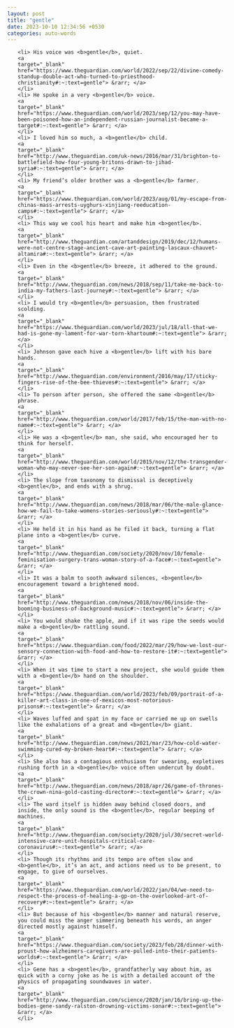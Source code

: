 ```yaml
---
layout: post
title: "gentle"
date: 2023-10-10 12:34:56 +0530
categories: auto-words
---
```

<ol>

    <li> His voice was <b>gentle</b>, quiet.
    <a 
    target="_blank" 
    href="https://www.theguardian.com/world/2022/sep/22/divine-comedy-standup-double-act-who-turned-to-priesthood-christianity#:~:text=gentle"> &rarr; </a>
    </li>
    <li> He spoke in a very <b>gentle</b> voice.
    <a 
    target="_blank" 
    href="https://www.theguardian.com/world/2023/sep/12/you-may-have-been-poisoned-how-an-independent-russian-journalist-became-a-target#:~:text=gentle"> &rarr; </a>
    </li>
    <li> I loved him so much, a <b>gentle</b> child.
    <a 
    target="_blank" 
    href="http://www.theguardian.com/uk-news/2016/mar/31/brighton-to-battlefield-how-four-young-britons-drawn-to-jihad-syria#:~:text=gentle"> &rarr; </a>
    </li>
    <li> My friend’s older brother was a <b>gentle</b> farmer.
    <a 
    target="_blank" 
    href="https://www.theguardian.com/world/2023/aug/01/my-escape-from-chinas-mass-arrests-uyghurs-xinjiang-reeducation-camps#:~:text=gentle"> &rarr; </a>
    </li>
    <li> This way we cool his heart and make him <b>gentle</b>.
    <a 
    target="_blank" 
    href="http://www.theguardian.com/artanddesign/2019/dec/12/humans-were-not-centre-stage-ancient-cave-art-painting-lascaux-chauvet-altamira#:~:text=gentle"> &rarr; </a>
    </li>
    <li> Even in the <b>gentle</b> breeze, it adhered to the ground.
    <a 
    target="_blank" 
    href="http://www.theguardian.com/news/2018/sep/11/take-me-back-to-india-my-fathers-last-journey#:~:text=gentle"> &rarr; </a>
    </li>
    <li> I would try <b>gentle</b> persuasion, then frustrated scolding.
    <a 
    target="_blank" 
    href="https://www.theguardian.com/world/2023/jul/18/all-that-we-had-is-gone-my-lament-for-war-torn-khartoum#:~:text=gentle"> &rarr; </a>
    </li>
    <li> Johnson gave each hive a <b>gentle</b> lift with his bare hands.
    <a 
    target="_blank" 
    href="http://www.theguardian.com/environment/2016/may/17/sticky-fingers-rise-of-the-bee-thieves#:~:text=gentle"> &rarr; </a>
    </li>
    <li> To person after person, she offered the same <b>gentle</b> phrase.
    <a 
    target="_blank" 
    href="http://www.theguardian.com/world/2017/feb/15/the-man-with-no-name#:~:text=gentle"> &rarr; </a>
    </li>
    <li> He was a <b>gentle</b> man, she said, who encouraged her to think for herself.
    <a 
    target="_blank" 
    href="http://www.theguardian.com/world/2015/nov/12/the-transgender-woman-who-may-never-see-her-son-again#:~:text=gentle"> &rarr; </a>
    </li>
    <li> The slope from taxonomy to dismissal is deceptively <b>gentle</b>, and ends with a shrug.
    <a 
    target="_blank" 
    href="http://www.theguardian.com/news/2018/mar/06/the-male-glance-how-we-fail-to-take-womens-stories-seriously#:~:text=gentle"> &rarr; </a>
    </li>
    <li> He held it in his hand as he filed it back, turning a flat plane into a <b>gentle</b> curve.
    <a 
    target="_blank" 
    href="http://www.theguardian.com/society/2020/nov/10/female-feminisation-surgery-trans-woman-story-of-a-face#:~:text=gentle"> &rarr; </a>
    </li>
    <li> It was a balm to sooth awkward silences, <b>gentle</b> encouragement toward a brightened mood.
    <a 
    target="_blank" 
    href="http://www.theguardian.com/news/2018/nov/06/inside-the-booming-business-of-background-music#:~:text=gentle"> &rarr; </a>
    </li>
    <li> You would shake the apple, and if it was ripe the seeds would make a <b>gentle</b> rattling sound.
    <a 
    target="_blank" 
    href="https://www.theguardian.com/food/2022/mar/29/how-we-lost-our-sensory-connection-with-food-and-how-to-restore-it#:~:text=gentle"> &rarr; </a>
    </li>
    <li> When it was time to start a new project, she would guide them with a <b>gentle</b> hand on the shoulder.
    <a 
    target="_blank" 
    href="https://www.theguardian.com/world/2023/feb/09/portrait-of-a-killer-art-class-in-one-of-mexicos-most-notorious-prisons#:~:text=gentle"> &rarr; </a>
    </li>
    <li> Waves luffed and spat in my face or carried me up on swells like the exhalations of a great and <b>gentle</b> giant.
    <a 
    target="_blank" 
    href="http://www.theguardian.com/news/2021/mar/23/how-cold-water-swimming-cured-my-broken-heart#:~:text=gentle"> &rarr; </a>
    </li>
    <li> She also has a contagious enthusiasm for swearing, expletives rushing forth in a <b>gentle</b> voice often undercut by doubt.
    <a 
    target="_blank" 
    href="http://www.theguardian.com/news/2018/apr/26/game-of-thrones-the-crown-nina-gold-casting-director#:~:text=gentle"> &rarr; </a>
    </li>
    <li> The ward itself is hidden away behind closed doors, and inside, the only sound is the <b>gentle</b>, regular beeping of machines.
    <a 
    target="_blank" 
    href="http://www.theguardian.com/society/2020/jul/30/secret-world-intensive-care-unit-hospitals-critical-care-coronavirus#:~:text=gentle"> &rarr; </a>
    </li>
    <li> Though its rhythms and its tempo are often slow and <b>gentle</b>, it’s an act, and actions need us to be present, to engage, to give of ourselves.
    <a 
    target="_blank" 
    href="https://www.theguardian.com/world/2022/jan/04/we-need-to-respect-the-process-of-healing-a-gp-on-the-overlooked-art-of-recovery#:~:text=gentle"> &rarr; </a>
    </li>
    <li> But because of his <b>gentle</b> manner and natural reserve, you could miss the anger simmering beneath his words, an anger directed mostly against himself.
    <a 
    target="_blank" 
    href="https://www.theguardian.com/society/2023/feb/28/dinner-with-proust-how-alzheimers-caregivers-are-pulled-into-their-patients-worlds#:~:text=gentle"> &rarr; </a>
    </li>
    <li> Gene has a <b>gentle</b>, grandfatherly way about him, as quick with a corny joke as he is with a detailed account of the physics of propagating soundwaves in water.
    <a 
    target="_blank" 
    href="http://www.theguardian.com/science/2020/jan/16/bring-up-the-bodies-gene-sandy-ralston-drowning-victims-sonar#:~:text=gentle"> &rarr; </a>
    </li>